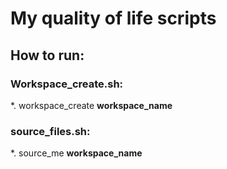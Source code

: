# My quality of life scripts

## How to run:
 ### Workspace_create.sh:
  *. workspace_create **workspace_name**
 ### source_files.sh:
  *. source_me **workspace_name**
